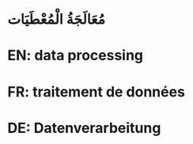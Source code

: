 # مُعَالَجَةُ الْمُعْطَيَات

# EN: data processing

# FR: traitement de données

# DE: Datenverarbeitung
